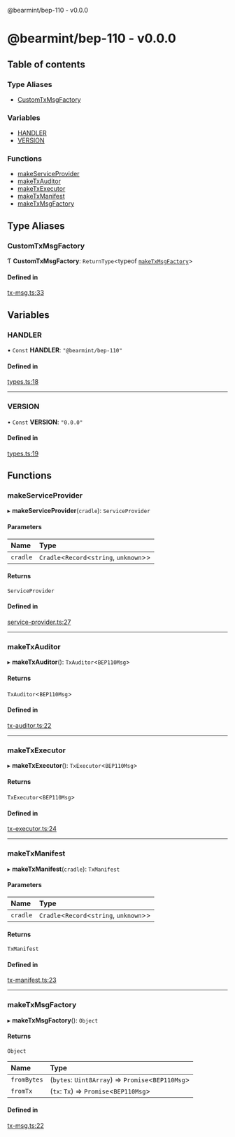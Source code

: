 @bearmint/bep-110 - v0.0.0

# @bearmint/bep-110 - v0.0.0

## Table of contents

### Type Aliases

- [CustomTxMsgFactory](README.md#customtxmsgfactory)

### Variables

- [HANDLER](README.md#handler)
- [VERSION](README.md#version)

### Functions

- [makeServiceProvider](README.md#makeserviceprovider)
- [makeTxAuditor](README.md#maketxauditor)
- [makeTxExecutor](README.md#maketxexecutor)
- [makeTxManifest](README.md#maketxmanifest)
- [makeTxMsgFactory](README.md#maketxmsgfactory)

## Type Aliases

### CustomTxMsgFactory

Ƭ **CustomTxMsgFactory**: `ReturnType`<typeof [`makeTxMsgFactory`](README.md#maketxmsgfactory)\>

#### Defined in

[tx-msg.ts:33](https://github.com/bearmint/bearmint/blob/main/packages/bep-110/source/tx-msg.ts#L33)

## Variables

### HANDLER

• `Const` **HANDLER**: ``"@bearmint/bep-110"``

#### Defined in

[types.ts:18](https://github.com/bearmint/bearmint/blob/main/packages/bep-110/source/types.ts#L18)

___

### VERSION

• `Const` **VERSION**: ``"0.0.0"``

#### Defined in

[types.ts:19](https://github.com/bearmint/bearmint/blob/main/packages/bep-110/source/types.ts#L19)

## Functions

### makeServiceProvider

▸ **makeServiceProvider**(`cradle`): `ServiceProvider`

#### Parameters

| Name | Type |
| :------ | :------ |
| `cradle` | `Cradle`<`Record`<`string`, `unknown`\>\> |

#### Returns

`ServiceProvider`

#### Defined in

[service-provider.ts:27](https://github.com/bearmint/bearmint/blob/main/packages/bep-110/source/service-provider.ts#L27)

___

### makeTxAuditor

▸ **makeTxAuditor**(): `TxAuditor`<`BEP110Msg`\>

#### Returns

`TxAuditor`<`BEP110Msg`\>

#### Defined in

[tx-auditor.ts:22](https://github.com/bearmint/bearmint/blob/main/packages/bep-110/source/tx-auditor.ts#L22)

___

### makeTxExecutor

▸ **makeTxExecutor**(): `TxExecutor`<`BEP110Msg`\>

#### Returns

`TxExecutor`<`BEP110Msg`\>

#### Defined in

[tx-executor.ts:24](https://github.com/bearmint/bearmint/blob/main/packages/bep-110/source/tx-executor.ts#L24)

___

### makeTxManifest

▸ **makeTxManifest**(`cradle`): `TxManifest`

#### Parameters

| Name | Type |
| :------ | :------ |
| `cradle` | `Cradle`<`Record`<`string`, `unknown`\>\> |

#### Returns

`TxManifest`

#### Defined in

[tx-manifest.ts:23](https://github.com/bearmint/bearmint/blob/main/packages/bep-110/source/tx-manifest.ts#L23)

___

### makeTxMsgFactory

▸ **makeTxMsgFactory**(): `Object`

#### Returns

`Object`

| Name | Type |
| :------ | :------ |
| `fromBytes` | (`bytes`: `Uint8Array`) => `Promise`<`BEP110Msg`\> |
| `fromTx` | (`tx`: `Tx`) => `Promise`<`BEP110Msg`\> |

#### Defined in

[tx-msg.ts:22](https://github.com/bearmint/bearmint/blob/main/packages/bep-110/source/tx-msg.ts#L22)
